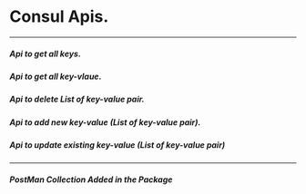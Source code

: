 # Consul Apis.
---

##### Api to get all keys. 
##### Api to get all key-vlaue. 
##### Api to delete List of key-value pair.  
##### Api to add new key-value (List of key-value pair). 
##### Api to update existing key-value (List of key-value pair)

---

##### PostMan Collection Added in the Package
